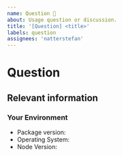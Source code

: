 ```yaml
---
name: Question 🤔
about: Usage question or discussion.
title: '[Question] <title>'
labels: question
assignees: 'natterstefan'
---
```


<!--
  To make it easier for us to help you — please follow the suggested format below.

  Before opening a new issue, please search existing issues.

  For general technical questions, contact me on [Twitter](http://twitter.com/natterstefan).
-->

# Question

## Relevant information

<!-- Provide as much useful information as you can. -->

### Your Environment

- Package version:
- Operating System:
- Node Version:
